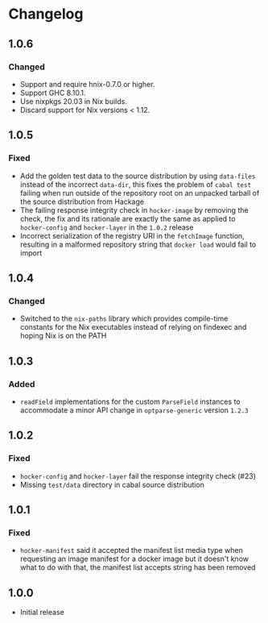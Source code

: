 # Changelog

## 1.0.6
### Changed
- Support and require hnix-0.7.0 or higher.
- Support GHC 8.10.1.
- Use nixpkgs 20.03 in Nix builds.
- Discard support for Nix versions < 1.12.

## 1.0.5
### Fixed
- Add the golden test data to the source distribution by using `data-files`
  instead of the incorrect `data-dir`, this fixes the problem of `cabal test`
  failing when run outside of the repository root on an unpacked tarball of the
  source distribution from Hackage
- The failing response integrity check in `hocker-image` by removing the check,
  the fix and its rationale are exactly the same as applied to `hocker-config`
  and `hocker-layer` in the `1.0.2` release
- Incorrect serialization of the registry URI in the `fetchImage` function,
  resulting in a malformed repository string that `docker load` would fail to
  import

## 1.0.4
### Changed
- Switched to the `nix-paths` library which provides compile-time constants for
  the Nix executables instead of relying on findexec and hoping Nix is on the
  PATH

## 1.0.3
### Added
- `readField` implementations for the custom `ParseField` instances to
  accommodate a minor API change in `optparse-generic` version `1.2.3`

## 1.0.2
### Fixed

- `hocker-config` and `hocker-layer` fail the response integrity check (#23)
- Missing `test/data` directory in cabal source distribution

## 1.0.1
### Fixed

- `hocker-manifest` said it accepted the manifest list media type when
  requesting an image manifest for a docker image but it doesn't know what to do
  with that, the manifest list accepts string has been removed

## 1.0.0
- Initial release
